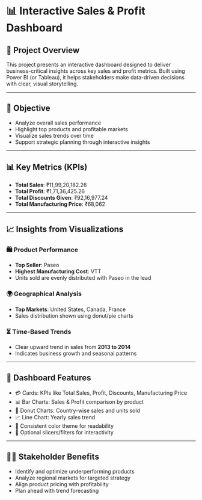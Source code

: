 # 📊 Interactive Sales & Profit Dashboard

## 📌 Project Overview

This project presents an interactive dashboard designed to deliver business-critical insights across key sales and profit metrics. Built using Power BI (or Tableau), it helps stakeholders make data-driven decisions with clear, visual storytelling.

---

## 🎯 Objective

- Analyze overall sales performance
- Highlight top products and profitable markets
- Visualize sales trends over time
- Support strategic planning through interactive insights

---

## 📊 Key Metrics (KPIs)

- **Total Sales**: ₹11,99,20,182.26  
- **Total Profit**: ₹1,71,36,425.26  
- **Total Discounts Given**: ₹92,16,977.24  
- **Total Manufacturing Price**: ₹68,062  

---

## 📈 Insights from Visualizations

### 🛍 Product Performance
- **Top Seller**: Paseo  
- **Highest Manufacturing Cost**: VTT  
- Units sold are evenly distributed with Paseo in the lead

### 🌍 Geographical Analysis
- **Top Markets**: United States, Canada, France  
- Sales distribution shown using donut/pie charts

### ⏳ Time-Based Trends
- Clear upward trend in sales from **2013 to 2014**  
- Indicates business growth and seasonal patterns

---

## 🧩 Dashboard Features

- 💳 Cards: KPIs like Total Sales, Profit, Discounts, Manufacturing Price
- 📊 Bar Charts: Sales & Profit comparison by product
- 🍩 Donut Charts: Country-wise sales and units sold
- 📈 Line Chart: Yearly sales trend
- 🎨 Consistent color theme for readability
- 🧭 Optional slicers/filters for interactivity

---

## 🧑‍💼 Stakeholder Benefits

- Identify and optimize underperforming products
- Analyze regional markets for targeted strategy
- Align product pricing with profitability
- Plan ahead with trend forecasting

